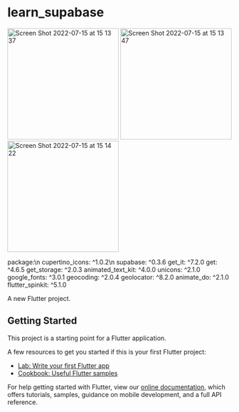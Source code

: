 # learn_supabase

<img width="250" alt="Screen Shot 2022-07-15 at 15 13 37" src="https://user-images.githubusercontent.com/43464944/179182360-4f9c98ed-3718-4f79-873e-a61c26f5209c.png"> <img width="250" alt="Screen Shot 2022-07-15 at 15 13 47" src="https://user-images.githubusercontent.com/43464944/179182381-f6774734-7626-44dc-b64f-961f05398b9b.png"> <img width="250" alt="Screen Shot 2022-07-15 at 15 14 22" src="https://user-images.githubusercontent.com/43464944/179182388-160adc28-5cd2-4c7e-9f78-4db4cefd1fd5.png">



package:\n
  cupertino_icons: ^1.0.2\n
  supabase: ^0.3.6
  get_it: ^7.2.0
  get: ^4.6.5
  get_storage: ^2.0.3
  animated_text_kit: ^4.0.0
  unicons: ^2.1.0
  google_fonts: ^3.0.1
  geocoding: ^2.0.4
  geolocator: ^8.2.0
  animate_do: ^2.1.0
  flutter_spinkit: ^5.1.0


A new Flutter project.

## Getting Started

This project is a starting point for a Flutter application.

A few resources to get you started if this is your first Flutter project:

- [Lab: Write your first Flutter app](https://flutter.dev/docs/get-started/codelab)
- [Cookbook: Useful Flutter samples](https://flutter.dev/docs/cookbook)

For help getting started with Flutter, view our
[online documentation](https://flutter.dev/docs), which offers tutorials,
samples, guidance on mobile development, and a full API reference.
